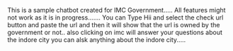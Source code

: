 This is a sample chatbot created for IMC Government..... All features might not work as it is in progress....... 
You can Type Hii and select the check url button and paste the url and then it will show that the url is owned by the government or not.. also clicking on imc will answer your questions about the indore city you can alsk anything about the indore city.....
